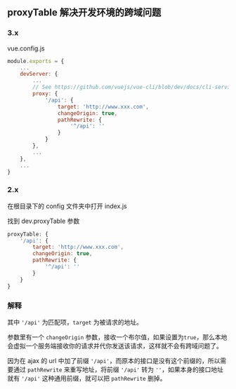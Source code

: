 ## proxyTable 解决开发环境的跨域问题

### 3.x

vue.config.js

```js
module.exports = {
    ...
    devServer: {
        ...
        // See https://github.com/vuejs/vue-cli/blob/dev/docs/cli-service.md#configuring-proxy
        proxy: {
            '/api': {
                target: 'http://www.xxx.com',
                changeOrigin: true,
                pathRewrite: {
                    '^/api': ''
                }
            }
        },
        ...
    },
    ...
}
```

### 2.x

在根目录下的 config 文件夹中打开 index.js

找到 dev.proxyTable 参数

```js
proxyTable: {
    '/api': {
        target: 'http://www.xxx.com',
        changeOrigin: true,
        pathRewrite: {
            '^/api': ''
        }
    }
}
```

### 解释

其中 `'/api'` 为匹配项，`target` 为被请求的地址。

参数里有一个 `changeOrigin` 参数，接收一个布尔值，如果设置为`true`，那么本地会虚拟一个服务端接收你的请求并代你发送该请求，这样就不会有跨域问题了。

因为在 ajax 的 url 中加了前缀 `'/api'`，而原本的接口是没有这个前缀的，所以需要通过 `pathRewrite` 来重写地址，将前缀 `'/api'` 转为 `''`，如果本身的接口地址就有 `'/api'` 这种通用前缀，就可以把 `pathRewrite` 删掉。

